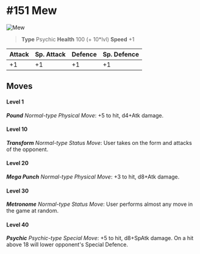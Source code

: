 # #151 Mew


![Mew](https://img.pokemondb.net/sprites/home/normal/1x/mew.png)

> **Type** Psychic
> **Health** 100 (+ 10\*lvl)
> **Speed** +1

| Attack | Sp. Attack | Defence | Sp. Defence |
| ------ | ---------- | ------- | ----------- |
| +1 | +1 | +1 | +1 |

## Moves
#### Level 1

***Pound** Normal-type Physical Move*: +5 to hit, d4+Atk damage. 
#### Level 10

***Transform** Normal-type Status Move*: User takes on the form and attacks of the opponent.
#### Level 20

***Mega Punch** Normal-type Physical Move*: +3 to hit, d8+Atk damage. 
#### Level 30

***Metronome** Normal-type Status Move*: User performs almost any move in the game at random.
#### Level 40

***Psychic** Psychic-type Special Move*: +5 to hit, d8+SpAtk damage. On a hit above 18 will lower opponent's Special Defence.

